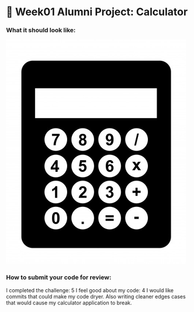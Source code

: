 # 🔢 Week01 Alumni Project: Calculator

### What it should look like:

![Calculator](img/calculator.jpg)

### How to submit your code for review:

I completed the challenge: 5
I feel good about my code: 4
I would like commits that could make my code dryer. Also writing cleaner edges cases that would cause my calculator application to break.
